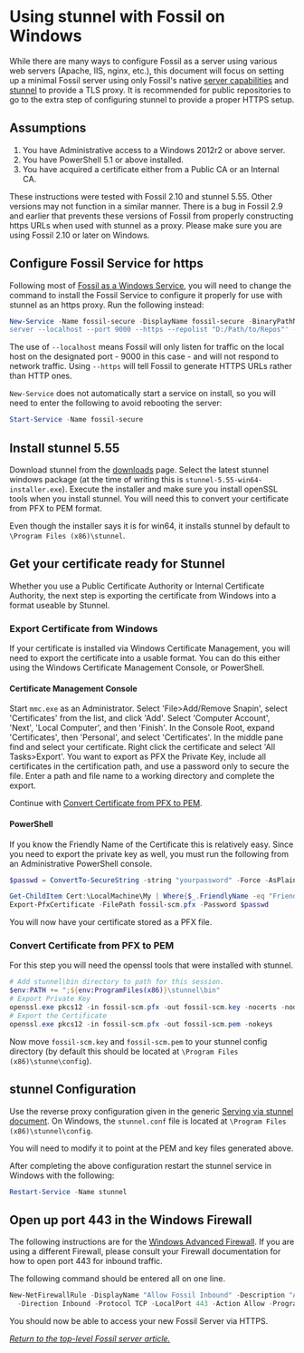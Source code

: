 # Using stunnel with Fossil on Windows

While there are many ways to configure Fossil as a server using various web
servers (Apache, IIS, nginx, etc.), this document will focus on setting up a
minimal Fossil server using only Fossil's native [server
capabilities](server.wiki#standalone) and [stunnel](https://www.stunnel.org/)
to provide a TLS proxy.  It is recommended for public repositories to go to the
extra step of configuring stunnel to provide a proper HTTPS setup.

## Assumptions

1. You have Administrative access to a Windows 2012r2 or above server.
2. You have PowerShell 5.1 or above installed.
3. You have acquired a certificate either from a Public CA or an Internal CA.

These instructions were tested with Fossil 2.10 and stunnel 5.55.  Other
versions may not function in a similar manner.  There is a bug in Fossil 2.9 and
earlier that prevents these versions of Fossil from properly constructing https
URLs when used with stunnel as a proxy.  Please make sure you are using Fossil
2.10 or later on Windows.

## Configure Fossil Service for https

Following most of [Fossil as a Windows Service](service.md), you will need
to change the command to install the Fossil Service to configure it properly for
use with stunnel as an https proxy.  Run the following instead:

```PowerShell
New-Service -Name fossil-secure -DisplayName fossil-secure -BinaryPathName '"C:\Program Files (x86)\FossilSCM\fossil.exe"
server --localhost --port 9000 --https --repolist "D:/Path/to/Repos"' -StartupType Automatic

```

The use of `--localhost` means Fossil will only listen for traffic on the local
host on the designated port - 9000 in this case - and will not respond to
network traffic.  Using `--https` will tell Fossil to generate HTTPS URLs rather
than HTTP ones.

`New-Service` does not automatically start a service on install, so you will
need to enter the following to avoid rebooting the server:

```PowerShell
Start-Service -Name fossil-secure
```

## Install stunnel 5.55

Download stunnel from the [downloads](https://www.stunnel.org/downloads.html)
page.  Select the latest stunnel windows package (at the time of writing this is
`stunnel-5.55-win64-installer.exe`).  Execute the installer and make sure you
install openSSL tools when you install stunnel.  You will need this to convert
your certificate from PFX to PEM format.

Even though the installer says it is for win64, it installs stunnel by default
to `\Program Files (x86)\stunnel`.

## Get your certificate ready for Stunnel

Whether you use a Public Certificate Authority or Internal Certificate
Authority, the next step is exporting the certificate from Windows into a format
useable by Stunnel.

### Export Certificate from Windows

If your certificate is installed via Windows Certificate Management, you will
need to export the certificate into a usable format.  You can do this either
using the Windows Certificate Management Console, or PowerShell.

#### Certificate Management Console

Start `mmc.exe` as an Administrator.  Select 'File>Add/Remove Snapin', select
'Certificates' from the list, and click 'Add'.  Select 'Computer Account',
'Next', 'Local Computer', and then 'Finish'.  In the Console Root, expand
'Certificates', then 'Personal', and select 'Certificates'.  In the middle pane
find and select your certificate.  Right click the certificate and select
'All Tasks>Export'.  You want to export as PFX the Private Key, include all
certificates in the certification path, and use a password only to secure the
file.  Enter a path and file name to a working directory and complete the
export.

Continue with [Convert Certificate from PFX to PEM](#convert).

#### PowerShell

If you know the Friendly
Name of the Certificate this is relatively easy.  Since you need to export
the private key as well, you must run the following from an Administrative
PowerShell console.

```PowerShell
$passwd = ConvertTo-SecureString -string "yourpassword" -Force -AsPlainText

Get-ChildItem Cert:\LocalMachine\My | Where{$_.FriendlyName -eq "FriendlyName"} |
Export-PfxCertificate -FilePath fossil-scm.pfx -Password $passwd
```

You will now have your certificate stored as a PFX file.

<a name="convert"></a>
### Convert Certificate from PFX to PEM

For this step you will need the openssl tools that were installed with stunnel.

```PowerShell
# Add stunnel\bin directory to path for this session.
$env:PATH += ";${env:ProgramFiles(x86)}\stunnel\bin"
# Export Private Key
openssl.exe pkcs12 -in fossil-scm.pfx -out fossil-scm.key -nocerts -nodes
# Export the Certificate
openssl.exe pkcs12 -in fossil-scm.pfx -out fossil-scm.pem -nokeys
```

Now move `fossil-scm.key` and `fossil-scm.pem` to your stunnel config directory
(by default this should be located at `\Program Files (x86)\stunne\config`).

## stunnel Configuration

Use the reverse proxy configuration given in the generic [Serving via
stunnel document](../any/stunnel.md#proxy). On Windows, the
`stunnel.conf` file is located at `\Program Files (x86)\stunnel\config`.

You will need to modify it to point at the PEM and key files generated
above.

After completing the above configuration restart the stunnel service in Windows
with the following:

```PowerShell
Restart-Service -Name stunnel
```

## Open up port 443 in the Windows Firewall

The following instructions are for the [Windows Advanced
Firewall](https://docs.microsoft.com/en-us/windows/security/threat-protection/windows-firewall/windows-firewall-with-advanced-security).
If you are using a different Firewall, please consult your Firewall
documentation for how to open port 443 for inbound traffic.

The following command should be entered all on one line.

```PowerShell
New-NetFirewallRule -DisplayName "Allow Fossil Inbound" -Description "Allow Fossil inbound on port 443 using Stunnel as TLS Proxy."
  -Direction Inbound -Protocol TCP -LocalPort 443 -Action Allow -Program "C:\Program Files (x86)\Stunnel\bin\stunnel.exe"
```

You should now be able to access your new Fossil Server via HTTPS.


*[Return to the top-level Fossil server article.](../)*
